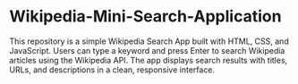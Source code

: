 # Wikipedia-Mini-Search-Application
This repository is a simple Wikipedia Search App built with HTML, CSS, and JavaScript. Users can type a keyword and press Enter to search Wikipedia articles using the Wikipedia API. The app displays search results with titles, URLs, and descriptions in a clean, responsive interface.
